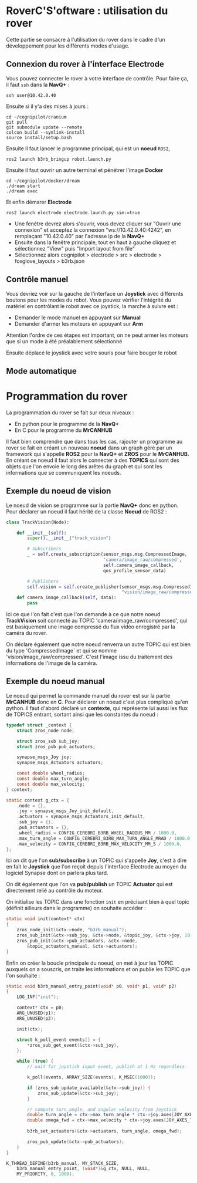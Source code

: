 # RoverC'S'oftware : utilisation du rover

Cette partie se consacre à l'utilisation du rover dans le cadre d'un développement pour les différents modes d'usage.

## Connexion du rover à l'interface Electrode

Vous pouvez connecter le rover à votre interface de contrôle. Pour faire ça, il faut `ssh`dans la **NavQ+** :

````
ssh user@10.42.0.40
````

Ensuite si il y'a des mises à jours :

````
cd ~/cognipilot/cranium
git pull
git submodule update --remote
colcon build --symlink-install
source install/setup.bash
````

Ensuite il faut lancer le programme principal, qui est un **noeud** `ROS2`,

````
ros2 launch b3rb_bringup robot.launch.py
````

Ensuite il faut ouvrir un autre terminal et pénétrer l'image **Docker**

````
cd ~/cognipilot/docker/dream
./dream start
./dream exec
````

Et enfin démarer **Electrode**

````
ros2 launch electrode electrode.launch.py sim:=true 
````

- Une fenêtre devrez alors s'ouvrir, vous devez cliquer sur "Ouvrir une connexion" et acceptez la connexion "ws://10.42.0.40:4242", en remplaçant "10.42.0.40" par l'adresse ip de la **NavQ+**
- Ensuite dans la fenêtre principale, tout en haut à gauche cliquez et sélectionnez "View" puis "Import layout from file"
- Sélectionnez alors cognipilot > electrode > src > electrode > foxglove_layouts > b3rb.json

## Contrôle manuel

Vous devriez voir sur la gauche de l'interface un **Joystick** avec différents boutons pour les modes du robot. Vous pouvez vérifier l'intégrité du matériel en contrôlant le robot avec ce joystick, la marche à suivre est :

- Demander le mode manuel en appuyant sur **Manual**
- Demander d'armer les moteurs en appuyant sur **Arm**

Attention l'ordre de ces étapes est important, on ne peut armer les moteurs que si un mode à été préalablement sélectionné

Ensuite déplacé le joystick avec votre souris pour faire bouger le robot

## Mode automatique



# Programmation du rover

La programmation du rover se fait sur deux niveaux :

- En python pour le programme de la **NavQ+**
- En C pour le programme du **MrCANHUB**

Il faut bien comprendre que dans tous les cas, rajouter un programme au rover se fait en créant un nouveau **noeud** dans un graph géré par un framework qui s'appelle **ROS2** pour la **NavQ+** et **ZROS** pour le **MrCANHUB.** En créant ce noeud il faut alors le connecter à des **TOPICS** qui sont des objets que l'on envoie le long des arêtes du graph et qui sont les informations que se communiquent les noeuds.

## Exemple du noeud de vision

Le noeud de vision se programme sur la partie **NavQ+** donc en python. Pour déclarer un noeud il faut hérité de la classe **Noeud** de ROS2 :

```python
class TrackVision(Node):

    def __init__(self):
        super().__init__("track_vision")

        # Subscribers
        _ = self.create_subscription(sensor_msgs.msg.CompressedImage,
                                     'camera/image_raw/compressed',
                                     self.camera_image_callback,
                                     qos_profile_sensor_data)

        # Publishers
        self.vision = self.create_publisher(sensor_msgs.msg.CompressedImage,
                                            "vision/image_raw/compressed", 0)
    def camera_image_callback(self, data):
        pass
```

Ici ce que l'on fait c'est que l'on demande à ce que notre noeud **TrackVision** soit connecté au TOPIC 'camera/image_raw/compressed', qui est basiquement une image compressé du flux vidéo enregistré par la caméra du rover.

On déclare également que notre noeud renverra un autre TOPIC qui est bien du type 'CompressedImage` et qui se nomme 'vision/image_raw/compressed'. C'est l'image issu du traitement des informations de l'image de la caméra.

## Exemple du noeud manual

Le noeud qui permet la commande manuel du rover est sur la partie **MrCANHUB** donc en **C**. Pour déclarer un noeud c'est plus compliqué qu'en python. il faut d'abord déclaré un **contexte**, qui représente lui aussi les flux de TOPICS entrant, sortant ainsi que les constantes du noeud :

```c
typedef struct _context {
    struct zros_node node;

    struct zros_sub sub_joy;
    struct zros_pub pub_actuators;

    synapse_msgs_Joy joy;
    synapse_msgs_Actuators actuators;

    const double wheel_radius;
    const double max_turn_angle;
    const double max_velocity;
} context;

static context g_ctx = {
    .node = {},
    .joy = synapse_msgs_Joy_init_default,
    .actuators = synapse_msgs_Actuators_init_default,
    .sub_joy = {},
    .pub_actuators = {},
    .wheel_radius = CONFIG_CEREBRI_B3RB_WHEEL_RADIUS_MM / 1000.0,
    .max_turn_angle = CONFIG_CEREBRI_B3RB_MAX_TURN_ANGLE_MRAD / 1000.0,
    .max_velocity = CONFIG_CEREBRI_B3RB_MAX_VELOCITY_MM_S / 1000.0,
};
```

Ici on dit que l'on **sub/subscribe** à un TOPIC qui s'appelle **Joy**, c'est à dire en fait le **Joystick** que l'on reçoit depuis l'interface Electrode au moyen du logiciel Synapse dont on parlera plus tard.

On dit également que l'on va **pub/publish** un TOPIC **Actuator** qui est directement relié au contrôle du moteur.

On initialise les TOPIC dans une fonction `init` en précisant bien à quel topic (définit ailleurs dans le programme) on souhaite accéder :

```c
static void init(context* ctx)
{
    zros_node_init(&ctx->node, "b3rb_manual");
    zros_sub_init(&ctx->sub_joy, &ctx->node, &topic_joy, &ctx->joy, 10);
    zros_pub_init(&ctx->pub_actuators, &ctx->node,
        &topic_actuators_manual, &ctx->actuators);
}
```

Enfin on créer la boucle principale du noeud, on met à jour les TOPIC auxquels on a souscris, on traite les informations et on publie les TOPIC que l'on souhaite :

```c
static void b3rb_manual_entry_point(void* p0, void* p1, void* p2)
{
    LOG_INF("init");

    context* ctx = p0;
    ARG_UNUSED(p1);
    ARG_UNUSED(p2);

    init(ctx);

    struct k_poll_event events[] = {
        *zros_sub_get_event(&ctx->sub_joy),
    };

    while (true) {
        // wait for joystick input event, publish at 1 Hz regardless

        k_poll(events, ARRAY_SIZE(events), K_MSEC(1000));

        if (zros_sub_update_available(&ctx->sub_joy)) {
            zros_sub_update(&ctx->sub_joy);
        }

        // compute turn_angle, and angular velocity from joystick
        double turn_angle = ctx->max_turn_angle * ctx->joy.axes[JOY_AXES_ROLL];
        double omega_fwd = ctx->max_velocity * ctx->joy.axes[JOY_AXES_THRUST] / ctx->wheel_radius;
        
        b3rb_set_actuators(&ctx->actuators, turn_angle, omega_fwd);

        zros_pub_update(&ctx->pub_actuators);
    }
}

K_THREAD_DEFINE(b3rb_manual, MY_STACK_SIZE,
    b3rb_manual_entry_point, (void*)&g_ctx, NULL, NULL,
    MY_PRIORITY, 0, 1000);
```